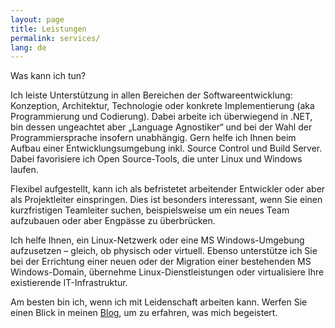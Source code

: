 ```yaml
---
layout: page
title: Leistungen
permalink: services/
lang: de
---
```


Was kann ich tun?

Ich leiste Unterstützung in allen Bereichen der Softwareentwicklung: Konzeption, Architektur, Technologie oder konkrete Implementierung (aka Programmierung und Codierung). Dabei arbeite ich überwiegend in .NET, bin dessen ungeachtet aber „Language Agnostiker“ und bei der Wahl der Programmiersprache insofern unabhängig. Gern helfe ich Ihnen beim Aufbau einer Entwicklungsumgebung inkl. Source Control und Build Server. Dabei favorisiere ich Open Source-Tools, die unter Linux und Windows laufen.

Flexibel aufgestellt, kann ich als befristetet arbeitender Entwickler oder aber als Projektleiter einspringen. Dies ist besonders interessant, wenn Sie einen kurzfristigen Teamleiter suchen, beispielsweise um ein neues Team aufzubauen oder aber Engpässe zu überbrücken.

Ich helfe Ihnen, ein Linux-Netzwerk oder eine MS Windows-Umgebung aufzusetzen – gleich, ob physisch oder virtuell. Ebenso unterstütze ich Sie bei der Errichtung einer neuen oder der Migration einer bestehenden MS Windows-Domain, übernehme Linux-Dienstleistungen oder virtualisiere Ihre existierende IT-Infrastruktur.

Am besten bin ich, wenn ich mit Leidenschaft arbeiten kann. Werfen Sie einen Blick in meinen [Blog](http://howdidyoudothat.net/), um zu erfahren, was mich begeistert.